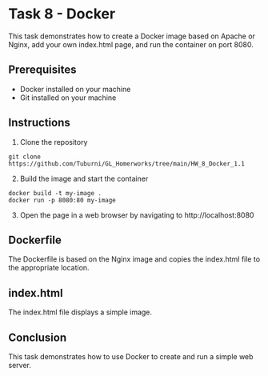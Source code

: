 # Task 8 - Docker

This task demonstrates how to create a Docker image based on Apache or Nginx, add your own index.html page, and run the container on port 8080.

## Prerequisites
- Docker installed on your machine
- Git installed on your machine

## Instructions
1. Clone the repository

```
git clone https://github.com/Tuburni/GL_Homerworks/tree/main/HW_8_Docker_1.1
```

2. Build the image and start the container

```
docker build -t my-image .
docker run -p 8080:80 my-image
```

3. Open the page in a web browser by navigating to http://localhost:8080

## Dockerfile
The Dockerfile is based on the Nginx image and copies the index.html file to the appropriate location.

## index.html
The index.html file displays a simple image.

## Conclusion
This task demonstrates how to use Docker to create and run a simple web server.
